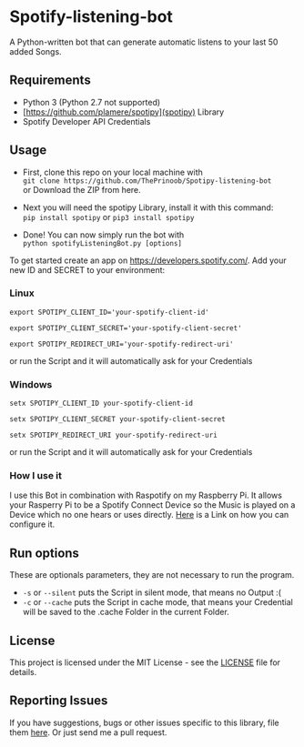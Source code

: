 # Spotify-listening-bot
A Python-written bot that can generate automatic listens to your last 50 added Songs.

## Requirements

* Python 3 (Python 2.7 not supported)
* [https://github.com/plamere/spotipy](spotipy) Library
* Spotify Developer API Credentials

## Usage
* First, clone this repo on your local machine with\
```git clone https://github.com/ThePrinoob/Spotipy-listening-bot```\
or Download the ZIP from here.

* Next you will need the spotipy Library, install it with this command:\
```pip install spotipy```
or
```pip3 install spotipy```

* Done! You can now simply run the bot with\
```python spotifyListeningBot.py [options]```

To get started create an app on https://developers.spotify.com/.
Add your new ID and SECRET to your environment:

### Linux
```export SPOTIPY_CLIENT_ID='your-spotify-client-id'```

```export SPOTIPY_CLIENT_SECRET='your-spotify-client-secret'```

```export SPOTIPY_REDIRECT_URI='your-spotify-redirect-uri'```

or run the Script and it will automatically ask for your Credentials

### Windows
```setx SPOTIPY_CLIENT_ID your-spotify-client-id```

```setx SPOTIPY_CLIENT_SECRET your-spotify-client-secret```

```setx SPOTIPY_REDIRECT_URI your-spotify-redirect-uri```

or run the Script and it will automatically ask for your Credentials

### How I use it
I use this Bot in combination with Raspotify on my Raspberry Pi. It allows your Rasperry Pi to be a Spotify Connect Device so the Music is played on a Device which no one hears or uses directly. [Here](https://pimylifeup.com/raspberry-pi-spotify/) is a Link on how you can configure it.

## Run options
These are optionals parameters, they are not necessary to run the program.

* ```-s``` or ```--silent``` puts the Script in silent mode, that means no Output :(
* ```-c``` or ```--cache``` puts the Script in cache mode, that means your Credential will be saved to the .cache Folder in the current Folder.

## License

This project is licensed under the MIT License - see the [LICENSE](LICENSE) file for details.

## Reporting Issues

If you have suggestions, bugs or other issues specific to this library, file them [here](https://github.com/ThePrinoob/spotify-listening-bot/issues). Or just send me a pull request.